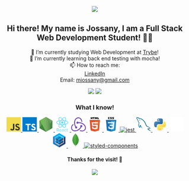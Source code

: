 <div align="center"> <img src="https://media2.giphy.com/media/fwbZnTftCXVocKzfxR/giphy.gif?cid=ecf05e47rze7ut6g05lxumeo3wqgjpxbsc7cljktke2wp0z2&rid=giphy.gif&ct=g" width="150px"></img></div>
<div align="center"><h2>Hi there! My name is Jossany, I am a Full Stack Web Development Student! 👋🏻 </h2>

🔭 I’m currently studying Web Development at [Trybe](https://www.betrybe.com/)! <br>
🌱 I’m currently learning back end testing with mocha! <br>
📫 How to reach me:<br>
[LinkedIn](https://www.linkedin.com/in/jossanymoura/) <br>
Email: mjossany@gmail.com <br>
</div>

<div align="center">
  <img height='130px' src="https://github-readme-stats.vercel.app/api?username=mjossany&theme=blue-green&layout=compact&hide_title=true&show_icons=true&include_all_commits=true&line_height=21" />
<img height='130px' src="https://github-readme-stats.vercel.app/api/top-langs/?username=mjossany&theme=blue-green&layout=compact&hide_title=true&show_icons=true&include_all_commits=true&line_height=21" />
</div>

<h3 align="center">What I know!</h3>
<div align="center" display="flex"; justify-content="space-between" width: "100%">
  <a href="https://developer.mozilla.org/en-US/docs/Web/JavaScript" target="_blank">
   <img src="https://raw.githubusercontent.com/devicons/devicon/master/icons/javascript/javascript-original.svg" alt="javascript" width="40" height="40"/>
  </a>
  <a href="https://www.typescriptlang.org/" target="_blank">
   <img src="https://raw.githubusercontent.com/devicons/devicon/master/icons/typescript/typescript-original.svg" alt="typescript" width="40" height="40"/>
  </a>
  <a href="https://nodejs.org/en/" target="_blank">
   <img src="https://raw.githubusercontent.com/github/explore/80688e429a7d4ef2fca1e82350fe8e3517d3494d/topics/nodejs/nodejs.png" alt="slack" width="40" height="40"/>
  </a>
  <a href="https://reactjs.org" target="_blank">
   <img src="https://raw.githubusercontent.com/devicons/devicon/master/icons/react/react-original-wordmark.svg" alt="react" width="40" height="40"/>
  </a>
  <a href="https://redux.js.org" target="_blank">
   <img src="https://raw.githubusercontent.com/devicons/devicon/master/icons/redux/redux-original.svg" alt="redux" width="40" height="40"/>
  </a>
  <a href="https://www.w3.org/html" target="_blank">
   <img src="https://raw.githubusercontent.com/devicons/devicon/master/icons/html5/html5-original-wordmark.svg" alt="html5" width="40" height="40"/>
  </a>
  <a href="https://www.w3schools.com/css/" target="_blank">
   <img src="https://raw.githubusercontent.com/devicons/devicon/master/icons/css3/css3-original-wordmark.svg" alt="css3" width="40" height="40"/>
  </a>
  <a href="https://jestjs.io" target="_blank">
   <img src="https://www.vectorlogo.zone/logos/jestjsio/jestjsio-icon.svg" alt="jest" width="40" height="40"/>
  </a>
  <a href="https://www.mysql.com" target="_blank">
   <img src="https://raw.githubusercontent.com/devicons/devicon/master/icons/mysql/mysql-original.svg" alt="mysql" width="40" height="40"/>
  </a>
  <a href="https://www.python.org/" target="_blank">
   <img src="https://raw.githubusercontent.com/devicons/devicon/master/icons/python/python-original.svg" alt="python" width="40" height="40"/>
  </a>
  <a href="https://socket.io/" target="_blank">
   <img src="./badges/socketdotio.svg" alt="socketio" width="40" height="40" />
  </a>
  <a href="https://sequelize.org/" target="_blank">
   <img src="https://raw.githubusercontent.com/devicons/devicon/master/icons/sequelize/sequelize-original.svg" alt="sequelize" width="40" height="40"/>
  </a>
  <a href="https://www.mongodb.com/" target="_blank">
   <img src="https://raw.githubusercontent.com/devicons/devicon/master/icons/mongodb/mongodb-original.svg" alt="mongodb" width="40" height="40"/>
  </a>
  <a href="https://styled-components.com/" target="_blank">
   <img src="https://styled-components.com/icon.png" alt="styled-components" width="65" height="30"/>
  </a>
</div>

<h4 align="center">Thanks for the visit! 👋</h4>
<div align="center">
  <a href="#">
    <img src="https://komarev.com/ghpvc/?username=mjossany&color=green" />
  </a>
</div>
